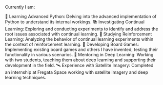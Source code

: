 Currently I am:

🐍 Learning Advanced Python: Delving into the advanced implementation of Python to understand its internal workings.
📚 Investigating Continual Learning: Exploring and conducting experiments to identify and address the root issues associated with continual learning.
🤖 Studying Reinforcement Learning: Analyzing the behavior of continual learning experiments within the context of reinforcement learning.
🎲 Developing Board Games: Implementing existing board games and others I have invented, testing their functionality in various scenarios.
🧠 Mentoring in Deep Learning: Working with two students, teaching them about deep learning and supporting their development in the field.
🛰️ Experience with Satellite Imagery: Completed an internship at Fregata Space working with satellite imagery and deep learning techniques.
